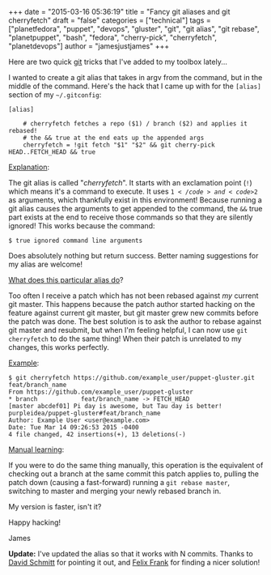 +++
date = "2015-03-16 05:36:19"
title = "Fancy git aliases and git cherryfetch"
draft = "false"
categories = ["technical"]
tags = ["planetfedora", "puppet", "devops", "gluster", "git", "git alias", "git rebase", "planetpuppet", "bash", "fedora", "cherry-pick", "cherryfetch", "planetdevops"]
author = "jamesjustjames"
+++

Here are two quick <a href="https://en.wikipedia.org/wiki/Git_%28software%29">git</a> tricks that I've added to my toolbox lately...

I wanted to create a git alias that takes in argv from the command, but in the middle of the command. Here's the hack that I came up with for the <code>[alias]</code> section of my <code>~/.gitconfig</code>:
```
[alias]

    # cherryfetch fetches a repo ($1) / branch ($2) and applies it rebased!
    # the && true at the end eats up the appended args
    cherryfetch = !git fetch "$1" "$2" && git cherry-pick HEAD..FETCH_HEAD && true
```
<span style="text-decoration:underline;">Explanation</span>:

The git alias is called "<em>cherryfetch</em>". It starts with an exclamation point (<code>!</code>) which means it's a command to execute. It uses <code>$1</code> and <code>$2</code> as arguments, which thankfully exist in this environment! Because running a git alias causes the arguments to get appended to the command, the <code>&&</code> true part exists at the end to receive those commands so that they are silently ignored! This works because the command:
```
$ true ignored command line arguments
```
Does absolutely nothing but return success. Better naming suggestions for my alias are welcome!

<span style="text-decoration:underline;">What does this particular alias do</span>?

Too often I receive a patch which has not been rebased against *<em>my</em>* current git master. This happens because the patch author started hacking on the feature against current git master, but git master grew new commits before the patch was done. The best solution is to ask the author to rebase against git master and resubmit, but when I'm feeling helpful, I can now use <code>git cherryfetch</code> to do the same thing! When their patch is unrelated to my changes, this works perfectly.

<span style="text-decoration:underline;">Example</span>:
```
$ git cherryfetch https://github.com/example_user/puppet-gluster.git feat/branch_name
From https://github.com/example_user/puppet-gluster
* branch            feat/branch_name -> FETCH_HEAD
[master abcdef01] Pi day is awesome, but Tau day is better! purpleidea/puppet-gluster#feat/branch_name
Author: Example User <user@example.com>
Date: Tue Mar 14 09:26:53 2015 -0400
4 file changed, 42 insertions(+), 13 deletions(-)
```
<span style="text-decoration:underline;">Manual learning</span>:

If you were to do the same thing manually, this operation is the equivalent of checking out a branch at the same commit this patch applies to, pulling the patch down (causing a fast-forward) running a <code>git rebase master</code>, switching to master and merging your newly rebased branch in.

My version is faster, isn't it?

Happy hacking!

James

<strong>Update:</strong> I've updated the alias so that it works with N commits. Thanks to <a href="https://twitter.com/dev_el_ops"> David Schmitt</a> for pointing it out, and <a href="https://twitter.com/felis_rex">Felix Frank</a> for finding a nicer solution!

